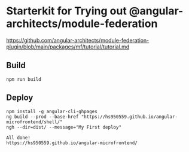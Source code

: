 # Starterkit for Trying out @angular-architects/module-federation

https://github.com/angular-architects/module-federation-plugin/blob/main/packages/mf/tutorial/tutorial.md


## Build

```
npm run build
```


## Deploy

```
npm install -g angular-cli-ghpages
ng build --prod --base-href "https://hs950559.github.io/angular-microfrontend/shell/"
ngh --dir=dist/ --message="My First deploy"

All done!
https://hs950559.github.io/angular-microfrontend/
```
